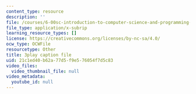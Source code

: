 ```yaml
---
content_type: resource
description: ''
file: /courses/6-00sc-introduction-to-computer-science-and-programming-spring-2011/21c1ed40b62a77d5f9e576054f7d5c83_5gt2WDBl8-0.srt
file_type: application/x-subrip
learning_resource_types: []
license: https://creativecommons.org/licenses/by-nc-sa/4.0/
ocw_type: OCWFile
resourcetype: Other
title: 3play caption file
uid: 21c1ed40-b62a-77d5-f9e5-76054f7d5c83
video_files:
  video_thumbnail_file: null
video_metadata:
  youtube_id: null
---
```

